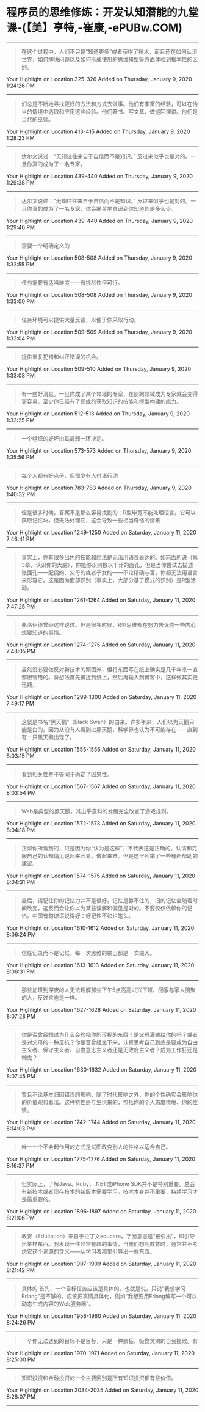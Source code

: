 # 程序员的思维修炼：开发认知潜能的九堂课-(【美】亨特,-崔康,-ePUBw.COM)

---

> 在这个过程中，人们不只是“知道更多”或者获得了技术，而且还在如何认识世界，如何解决问题以及如何形成使用的思维模型等方面体验到根本性的区别。

Your Highlight on Location 325-326 Added on Thursday, January 9, 2020 1:24:26 PM

---

> 们总是不断地寻找更好的方法和方式去做事。他们有丰富的经验，可以在恰当的情境中选取和应用这些经验。他们著书、写文章、做巡回演讲。他们是当代的巫师。

Your Highlight on Location 413-415 Added on Thursday, January 9, 2020 1:28:23 PM

---

> 达尔文说过：“无知往往来自于自信而不是知识。” 反过来似乎也是对的。一旦你真的成为了一名专家，

Your Highlight on Location 439-440 Added on Thursday, January 9, 2020 1:29:38 PM

---

> 达尔文说过：“无知往往来自于自信而不是知识。” 反过来似乎也是对的。一旦你真的成为了一名专家，你会痛苦地意识到你知道的是多么少。

Your Highlight on Location 439-440 Added on Thursday, January 9, 2020 1:29:46 PM

---

> 需要一个明确定义的

Your Highlight on Location 508-508 Added on Thursday, January 9, 2020 1:32:55 PM

---

> 任务需要有适当难度——有挑战性但可行。

Your Highlight on Location 508-508 Added on Thursday, January 9, 2020 1:33:00 PM

---

> 任务环境可以提供大量反馈，以便于你采取行动。

Your Highlight on Location 509-509 Added on Thursday, January 9, 2020 1:33:04 PM

---

> 提供重复犯错和纠正错误的机会。

Your Highlight on Location 509-510 Added on Thursday, January 9, 2020 1:33:08 PM

---

> 有一些好消息。一旦你成了某个领域的专家，在别的领域成为专家就会变得更容易。至少你已经有了现成的获取知识的技能和模型构建的能力。

Your Highlight on Location 512-513 Added on Thursday, January 9, 2020 1:33:25 PM

---

> 一个组织的好坏由其最弱一环决定。

Your Highlight on Location 573-573 Added on Thursday, January 9, 2020 1:35:56 PM

---

> 每个人都有好点子，但很少有人付诸行动

Your Highlight on Location 783-783 Added on Thursday, January 9, 2020 1:40:32 PM

---

> 但是很多时候，答案不是那么容易找到的：R型毕竟不能处理语言。它可以获取记忆块，但无法处理它，这会导致一些相当奇怪的情景

Your Highlight on Location 1249-1250 Added on Saturday, January 11, 2020 7:46:41 PM

---

> 事实上，你有很多出色的技能和想法是无法用语言表达的。如前面所说（第3章，认识你的大脑），你能够识别数以千计的面孔，但是当你尝试去描述一张面孔——配偶的、父母的或者子女的——不论精确与否，你都无法用语言来形容它。这是因为面部识别（事实上，大部分基于模式的识别）是R型活动。

Your Highlight on Location 1261-1264 Added on Saturday, January 11, 2020 7:47:25 PM

---

> 弗洛伊德曾经这样说过。但是很多时候，R型思维都在努力告诉你一些内心想要知道的事情。

Your Highlight on Location 1274-1275 Added on Saturday, January 11, 2020 7:48:05 PM

---

> 虽然没必要做反对新技术的顽固派，但将东西写在纸上确实是几千年来一直都很管用的。将想法首先捕捉到纸上，然后再输入到博客中，这样做其实更迅捷。

Your Highlight on Location 1299-1300 Added on Saturday, January 11, 2020 7:49:17 PM

---

> 这就是书名“黑天鹅”（Black Swan）的由来。许多年来，人们以为天鹅只能是白的。因为从没有人看到过黑天鹅，科学界也认为不可能存在——直到有一只黑天鹅出现了。

Your Highlight on Location 1555-1556 Added on Saturday, January 11, 2020 8:03:15 PM

---

> 看到相关性并不等同于确定了因果性。

Your Highlight on Location 1567-1567 Added on Saturday, January 11, 2020 8:03:54 PM

---

> Web是典型的黑天鹅，其出乎意料的发展完全改变了游戏规则。

Your Highlight on Location 1572-1573 Added on Saturday, January 11, 2020 8:04:18 PM

---

> 正如你所看到的，只是因为你“认为是这样”并不代表这是正确的。认清和克服自己的认知偏见说起来容易，做起来难。但是这里列举了一些有所帮助的建议。

Your Highlight on Location 1574-1575 Added on Saturday, January 11, 2020 8:04:31 PM

---

> 最后，请记住你的记忆力并不是很好。记忆是靠不住的，旧的记忆会随着时间改变，这反而会让你以为某些误解和偏见是对的。不要仅仅依赖你的记忆。中国有句谚语说得好：好记性不如烂笔头。

Your Highlight on Location 1610-1612 Added on Saturday, January 11, 2020 8:06:24 PM

---

> 信任记录而不是记忆，每一次思维的输出都是一次输入。

Your Highlight on Location 1613-1613 Added on Saturday, January 11, 2020 8:06:31 PM

---

> 那些加班到深夜的人无法理解那些下午5点高高兴兴下班、回家与家人团聚的人，反过来也是一样。

Your Highlight on Location 1627-1628 Added on Saturday, January 11, 2020 8:07:28 PM

---

> 你是否曾经想过为什么会珍视你所珍视的东西？是父母灌输给你的吗？或者是对父母的一种反抗？你是否曾经坐下来，认真思考自己到底是要成为自由主义者、保守主义者、自由意志主义者还是无政府主义者？成为工作狂还是懒鬼？

Your Highlight on Location 1630-1632 Added on Saturday, January 11, 2020 8:07:45 PM

---

> 暂且不论基本归因错误的影响，除了时代影响之外，你的个性确实会影响你的价值观和看法。这种特性是与生俱来的，包括你的个人态度情境、你的性情。

Your Highlight on Location 1742-1744 Added on Saturday, January 11, 2020 8:14:03 PM

---

> 唯一一个不会起作用的方式是试图改变别人的性格以适合自己。

Your Highlight on Location 1775-1776 Added on Saturday, January 11, 2020 8:16:37 PM

---

> 但实际上，了解Java、Ruby、.NET或iPhone SDK并不是特别重要。总会有新技术或者现存技术的新版本需要学习。技术本身并不重要，持续学习才是最重要的。

Your Highlight on Location 1896-1897 Added on Saturday, January 11, 2020 8:21:06 PM

---

> 教育（Education）来自于拉丁文educare，字面意思是“被引出”，即引导出某样东西。我发现一件非常有趣的事情，当我们想到教育时，通常并不考虑它这个词源的含义——从学习者那里引导出一些东西。

Your Highlight on Location 1907-1909 Added on Saturday, January 11, 2020 8:21:42 PM

---

> 具体的 首先，一个目标任务应该是具体的。也就是说，只说“我想学习Erlang”是不够的。应该把事情具体化，例如“我想要用Erlang编写一个可以动态生成内容的Web服务器”。

Your Highlight on Location 1958-1960 Added on Saturday, January 11, 2020 8:24:26 PM

---

> 一个你无法达到的目标不是目标，只是一种疯狂、吸食灵魂的自我挫败。有

Your Highlight on Location 1970-1971 Added on Saturday, January 11, 2020 8:25:00 PM

---

> 知识投资和金融投资的一个主要区别是所有知识投资都有些价值。

Your Highlight on Location 2034-2035 Added on Saturday, January 11, 2020 8:28:07 PM

---

